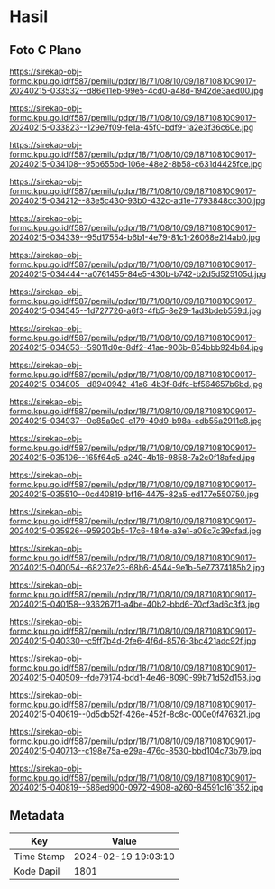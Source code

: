 # Hasil

## Foto C Plano

https://sirekap-obj-formc.kpu.go.id/f587/pemilu/pdpr/18/71/08/10/09/1871081009017-20240215-033532--d86e11eb-99e5-4cd0-a48d-1942de3aed00.jpg

https://sirekap-obj-formc.kpu.go.id/f587/pemilu/pdpr/18/71/08/10/09/1871081009017-20240215-033823--129e7f09-fe1a-45f0-bdf9-1a2e3f36c60e.jpg

https://sirekap-obj-formc.kpu.go.id/f587/pemilu/pdpr/18/71/08/10/09/1871081009017-20240215-034108--95b655bd-106e-48e2-8b58-c631d4425fce.jpg

https://sirekap-obj-formc.kpu.go.id/f587/pemilu/pdpr/18/71/08/10/09/1871081009017-20240215-034212--83e5c430-93b0-432c-ad1e-7793848cc300.jpg

https://sirekap-obj-formc.kpu.go.id/f587/pemilu/pdpr/18/71/08/10/09/1871081009017-20240215-034339--95d17554-b6b1-4e79-81c1-26068e214ab0.jpg

https://sirekap-obj-formc.kpu.go.id/f587/pemilu/pdpr/18/71/08/10/09/1871081009017-20240215-034444--a0761455-84e5-430b-b742-b2d5d525105d.jpg

https://sirekap-obj-formc.kpu.go.id/f587/pemilu/pdpr/18/71/08/10/09/1871081009017-20240215-034545--1d727726-a6f3-4fb5-8e29-1ad3bdeb559d.jpg

https://sirekap-obj-formc.kpu.go.id/f587/pemilu/pdpr/18/71/08/10/09/1871081009017-20240215-034653--59011d0e-8df2-41ae-906b-854bbb924b84.jpg

https://sirekap-obj-formc.kpu.go.id/f587/pemilu/pdpr/18/71/08/10/09/1871081009017-20240215-034805--d8940942-41a6-4b3f-8dfc-bf564657b6bd.jpg

https://sirekap-obj-formc.kpu.go.id/f587/pemilu/pdpr/18/71/08/10/09/1871081009017-20240215-034937--0e85a9c0-c179-49d9-b98a-edb55a2911c8.jpg

https://sirekap-obj-formc.kpu.go.id/f587/pemilu/pdpr/18/71/08/10/09/1871081009017-20240215-035106--165f64c5-a240-4b16-9858-7a2c0f18afed.jpg

https://sirekap-obj-formc.kpu.go.id/f587/pemilu/pdpr/18/71/08/10/09/1871081009017-20240215-035510--0cd40819-bf16-4475-82a5-ed177e550750.jpg

https://sirekap-obj-formc.kpu.go.id/f587/pemilu/pdpr/18/71/08/10/09/1871081009017-20240215-035926--959202b5-17c6-484e-a3e1-a08c7c39dfad.jpg

https://sirekap-obj-formc.kpu.go.id/f587/pemilu/pdpr/18/71/08/10/09/1871081009017-20240215-040054--68237e23-68b6-4544-9e1b-5e77374185b2.jpg

https://sirekap-obj-formc.kpu.go.id/f587/pemilu/pdpr/18/71/08/10/09/1871081009017-20240215-040158--936267f1-a4be-40b2-bbd6-70cf3ad6c3f3.jpg

https://sirekap-obj-formc.kpu.go.id/f587/pemilu/pdpr/18/71/08/10/09/1871081009017-20240215-040330--c5ff7b4d-2fe6-4f6d-8576-3bc421adc92f.jpg

https://sirekap-obj-formc.kpu.go.id/f587/pemilu/pdpr/18/71/08/10/09/1871081009017-20240215-040509--fde79174-bdd1-4e46-8090-99b71d52d158.jpg

https://sirekap-obj-formc.kpu.go.id/f587/pemilu/pdpr/18/71/08/10/09/1871081009017-20240215-040619--0d5db52f-426e-452f-8c8c-000e0f476321.jpg

https://sirekap-obj-formc.kpu.go.id/f587/pemilu/pdpr/18/71/08/10/09/1871081009017-20240215-040713--c198e75a-e29a-476c-8530-bbd104c73b79.jpg

https://sirekap-obj-formc.kpu.go.id/f587/pemilu/pdpr/18/71/08/10/09/1871081009017-20240215-040819--586ed900-0972-4908-a260-84591c161352.jpg


## Metadata

| Key        | Value               |
| ---------- | ------------------- |
| Time Stamp | 2024-02-19 19:03:10 |
| Kode Dapil | 1801                |




